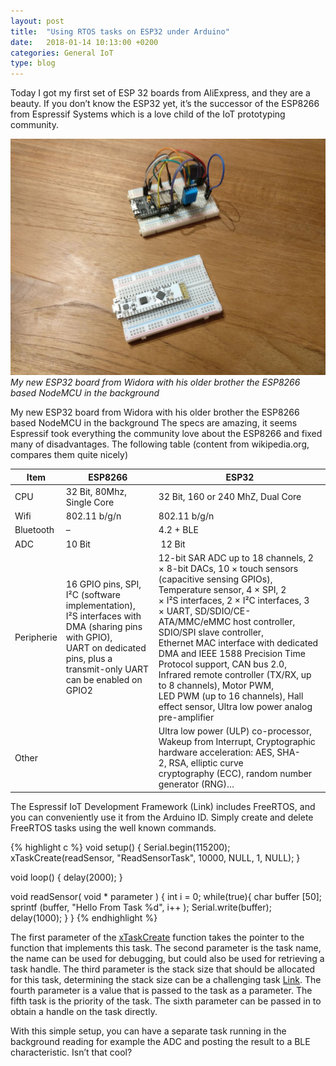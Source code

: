 ```yaml
---
layout: post
title:  "Using RTOS tasks on ESP32 under Arduino"
date:   2018-01-14 10:13:00 +0200
categories: General IoT
type: blog
---
```

Today I got my first set of ESP 32 boards from AliExpress, and they are a beauty. If you don’t know the ESP32 yet, it’s the successor of the ESP8266 from Espressif Systems which is a love child of the IoT prototyping community.

![](../assets/esp32.jpeg)
*My new ESP32 board from Widora with his older brother the ESP8266 based NodeMCU in the background*

My new ESP32 board from Widora with his older brother the ESP8266 based NodeMCU in the background
The specs are amazing, it seems Espressif took everything the community love about the ESP8266 and fixed many of disadvantages. The following table (content from wikipedia.org, compares them quite nicely)

 Item       | ESP8266                                                                                                                                                                            | ESP32                                                                                                                                                                                                                                                                                                                                                                                                                                                                                                                       
------------|------------------------------------------------------------------------------------------------------------------------------------------------------------------------------------|-----------------------------------------------------------------------------------------------------------------------------------------------------------------------------------------------------------------------------------------------------------------------------------------------------------------------------------------------------------------------------------------------------------------------------------------------------------------------------------------------------------------------------
 CPU        | 32 Bit, 80Mhz, Single Core                                                                                                                                                         | 32 Bit, 160 or 240 MhZ, Dual Core                                                                                                                                                                                                                                                                                                                                                                                                                                                                                           
 Wifi       | 802\.11 b/g/n                                                                                                                                                                      | 802\.11 b/g/n                                                                                                                                                                                                                                                                                                                                                                                                                                                                                                               
 Bluetooth  | –                                                                                                                                                                                  | 4\.2 \+ BLE                                                                                                                                                                                                                                                                                                                                                                                                                                                                                                                 
 ADC        | 10 Bit                                                                                                                                                                             |  12 Bit                                                                                                                                                                                                                                                                                                                                                                                                                                                                                                                     
 Peripherie | 16 GPIO pins, SPI, I²C \(software implementation\), I²S interfaces with DMA \(sharing pins with GPIO\), UART on dedicated pins, plus a transmit\-only UART can be enabled on GPIO2 | 12\-bit SAR ADC up to 18 channels, 2 × 8\-bit DACs, 10 × touch sensors \(capacitive sensing GPIOs\), Temperature sensor, 4 × SPI, 2 × I²S interfaces, 2 × I²C interfaces, 3 × UART, SD/SDIO/CE\-ATA/MMC/eMMC host controller, SDIO/SPI slave controller, Ethernet MAC interface with dedicated DMA and IEEE 1588 Precision Time Protocol support, CAN bus 2\.0, Infrared remote controller \(TX/RX, up to 8 channels\), Motor PWM, LED PWM \(up to 16 channels\), Hall effect sensor, Ultra low power analog pre\-amplifier 
 Other      |                                                                                                                                                                                    | Ultra low power \(ULP\) co\-processor, Wakeup from Interrupt, Cryptographic hardware acceleration: AES, SHA\-2, RSA, elliptic curve cryptography \(ECC\), random number generator \(RNG\)…                                                        

The Espressif IoT Development Framework (Link) includes FreeRTOS, and you can conveniently use it from the Arduino ID. Simply create and delete FreeRTOS tasks using the well known commands.

{% highlight c %}
void setup() {
  Serial.begin(115200);
  xTaskCreate(readSensor, "ReadSensorTask", 10000, NULL, 1, NULL);
}

void loop() {
  delay(2000);
}

void readSensor( void * parameter ) {
    int i = 0;
    while(true){
      char buffer [50];
      sprintf (buffer, "Hello From Task %d", i++ );
      Serial.write(buffer);
      delay(1000);
    }
}
{% endhighlight %}

The first parameter of the [xTaskCreate][xTaskCreate Documentation] function takes the pointer to the function that implements this task. The second parameter is the task name, the name can be used for debugging, but could also be used for retrieving a task handle. The third parameter is the stack size that should be allocated for this task, determining the stack size can be a challenging task [Link][FreeRTOS Stack Size]. The fourth parameter is a value that is passed to the task as a parameter. The fifth task is the priority of the task. The sixth parameter can be passed in to obtain a handle on the task directly.

With this simple setup, you can have a separate task running in the background reading for example the ADC and posting the result to a BLE characteristic. Isn’t that cool?


[xTaskCreate Documentation]: https://www.freertos.org/a00125.html
[FreeRTOS Stack Size]: https://www.freertos.org/FAQMem.html#StackSize.